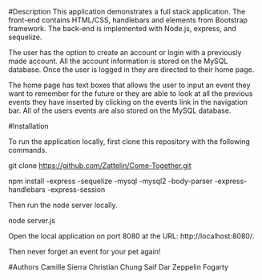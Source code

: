 #Description
This application demonstrates a full stack application. The front-end contains HTML/CSS, handlebars and elements from Bootstrap framework. The back-end is implemented with Node.js, express, and sequelize.

The user has the option to create an account or login with a previously made account. All the account information is stored on the MySQL database. Once the user is logged in they are directed to their home page.

The home page has text boxes that allows the user to input an event they want to remember for the future or they are able to look at all the previous events they have inserted by clicking on the events link in the navigation bar. All of the users events are also stored on the MySQL database. 

#Installation

To run the application locally, first clone this repository with the following commands. 

git clone https://github.com/Zattelin/Come-Together.git

npm install
-express
-sequelize
-mysql
-mysql2
-body-parser
-express-handlebars
-express-session

Then run the node server locally.

node server.js

Open the local application on port 8080 at the URL: http://localhost:8080/.

Then never forget an event for your pet again!

#Authors
Camille Sierra
Christian Chung
Saif Dar 
Zeppelin Fogarty